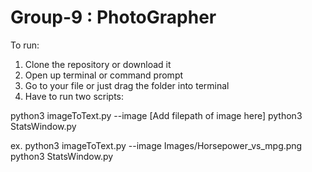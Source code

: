 # Group-9 : PhotoGrapher

To run:
  1. Clone the repository or download it
  2. Open up terminal or command prompt 
  3. Go to your file or just drag the folder into terminal
  4. Have to run two scripts:
  
python3 imageToText.py --image [Add filepath of image here]
python3 StatsWindow.py
  
 
 ex. 
python3 imageToText.py --image Images/Horsepower_vs_mpg.png
python3 StatsWindow.py


      
      
 
  
  
